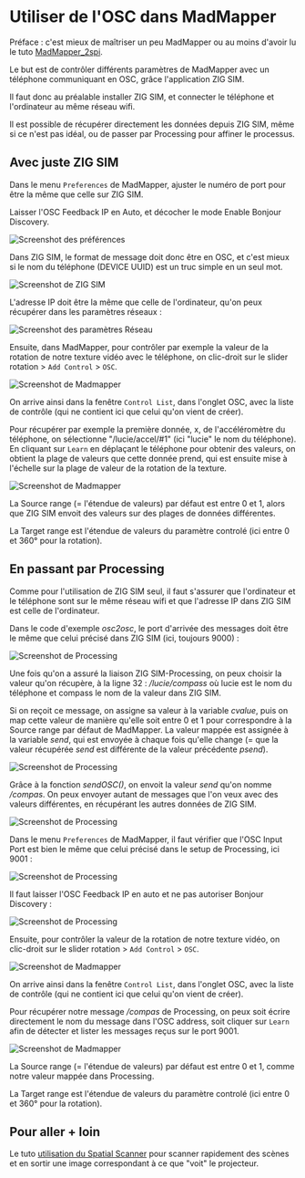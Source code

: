 # Utiliser de l'OSC dans MadMapper

Préface : 
c'est mieux de maîtriser un peu MadMapper ou au moins d'avoir lu le tuto [MadMapper_2spi](https://github.com/LucieMrc/Madmapper_2spi).

Le but est de contrôler différents paramètres de MadMapper avec un téléphone communiquant en OSC, grâce l'application ZIG SIM.

Il faut donc au préalable installer ZIG SIM, et connecter le téléphone et l'ordinateur au même réseau wifi. 

Il est possible de récupérer directement les données depuis ZIG SIM, même si ce n'est pas idéal, ou de passer par Processing pour affiner le processus.

## Avec juste ZIG SIM

Dans le menu `Preferences` de MadMapper, ajuster le numéro de port pour être la même que celle sur ZIG SIM. 

Laisser l'OSC Feedback IP en Auto, et décocher le mode Enable Bonjour Discovery.

![Screenshot des préférences](./images/screen12.png)

Dans ZIG SIM, le format de message doit donc être en OSC, et c'est mieux si le nom du téléphone (DEVICE UUID) est un truc simple en un seul mot.

![Screenshot de ZIG SIM](./images/screen13.jpg)

L'adresse IP doit être la même que celle de l'ordinateur, qu'on peux récupérer dans les paramètres réseaux :

![Screenshot des paramètres Réseau](./images/screen132.png)

Ensuite, dans MadMapper, pour contrôler par exemple la valeur de la rotation de notre texture vidéo avec le téléphone, on clic-droit sur le slider rotation > `Add Control` > `OSC`.

![Screenshot de Madmapper](./images/screen14.png)

On arrive ainsi dans la fenêtre `Control List`, dans l'onglet OSC, avec la liste de contrôle (qui ne contient ici que celui qu'on vient de créer).

Pour récupérer par exemple la première donnée, x, de l'accéléromètre du téléphone, on sélectionne "/lucie/accel/#1" (ici "lucie" le nom du téléphone).
En cliquant sur `Learn` en déplaçant le téléphone pour obtenir des valeurs, on obtient la plage de valeurs que cette donnée prend, qui est ensuite mise à l'échelle sur la plage de valeur de la rotation de la texture.

![Screenshot de Madmapper](./images/screen15.png)

La Source range (= l'étendue de valeurs) par défaut est entre 0 et 1, alors que ZIG SIM envoit des valeurs sur des plages de données différentes.

La Target range est l'étendue de valeurs du paramètre controlé (ici entre 0 et 360° pour la rotation).

## En passant par Processing

Comme pour l'utilisation de ZIG SIM seul, il faut s'assurer que l'ordinateur et le téléphone sont sur le même réseau wifi et que l'adresse IP dans ZIG SIM est celle de l'ordinateur.

Dans le code d'exemple *osc2osc*, le port d'arrivée des messages doit être le même que celui précisé dans ZIG SIM (ici, toujours 9000) :

![Screenshot de Processing](./images/screen16.png)

Une fois qu'on a assuré la liaison ZIG SIM-Processing, on peux choisir la valeur qu'on récupère, à la ligne 32 : */lucie/compass* où lucie est le nom du téléphone et compass le nom de la valeur dans ZIG SIM.

Si on reçoit ce message, on assigne sa valeur à la variable *cvalue*, puis on map cette valeur de manière qu'elle soit entre 0 et 1 pour correspondre à la Source range par défaut de MadMapper. 
La valeur mappée est assignée à la variable *send*, qui est envoyée à chaque fois qu'elle change (= que la valeur récupérée *send* est différente de la valeur précédente *psend*).

![Screenshot de Processing](./images/screen17.png)

Grâce à la fonction *sendOSC()*, on envoit la valeur *send* qu'on nomme */compas*.
On peux envoyer autant de messages que l'on veux avec des valeurs différentes, en récupérant les autres données de ZIG SIM.

![Screenshot de Processing](./images/screen18.png)

Dans le menu `Preferences` de MadMapper, il faut vérifier que l'OSC Input Port est bien le même que celui précisé dans le setup de Processing, ici 9001 :

![Screenshot de Processing](./images/screen19.png)

Il faut laisser l'OSC Feedback IP en auto et ne pas autoriser Bonjour Discovery :

![Screenshot de Processing](./images/screen20.png)

Ensuite, pour contrôler la valeur de la rotation de notre texture vidéo, on clic-droit sur le slider rotation > `Add Control` > `OSC`.

![Screenshot de Madmapper](./images/screen14.png)

On arrive ainsi dans la fenêtre `Control List`, dans l'onglet OSC, avec la liste de contrôle (qui ne contient ici que celui qu'on vient de créer).

Pour récupérer notre message */compas* de Processing, on peux soit écrire directement le nom du message dans l'OSC address, soit cliquer sur `Learn` afin de détecter et lister les messages reçus sur le port 9001.

![Screenshot de Madmapper](./images/screen21.png)

La Source range (= l'étendue de valeurs) par défaut est entre 0 et 1, comme notre valeur mappée dans Processing.

La Target range est l'étendue de valeurs du paramètre controlé (ici entre 0 et 360° pour la rotation).

## Pour aller + loin

Le tuto [utilisation du Spatial Scanner](https://github.com/LucieMrc/MadMapper-SpatialScanner-Tuto) pour scanner rapidement des scènes et en sortir une image correspondant à ce que "voit" le projecteur.